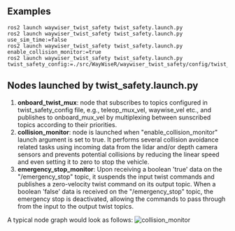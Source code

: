 ## Examples

    ros2 launch waywiser_twist_safety twist_safety.launch.py
    ros2 launch waywiser_twist_safety twist_safety.launch.py use_sim_time:=false
    ros2 launch waywiser_twist_safety twist_safety.launch.py enable_collision_monitor:=true
    ros2 launch waywiser_twist_safety twist_safety.launch.py twist_safety_config:=./src/WayWiseR/waywiser_twist_safety/config/twist_safety.yaml

## Nodes launched by twist_safety.launch.py

1. **onboard_twist_mux**: node that subscribes to topics configured in twist_safety_config file, e.g., teleop_mux_vel, waywise_vel etc., and publishes to onboard_mux_vel by multiplexing between sunscribed topics according to their priorities.
2. **collision_monitor**: node is launched when "enable_collision_monitor" launch argument is set to true. It performs several collision avoidance related tasks using incoming data from the lidar and/or depth camera sensors and prevents potential collisions by reducing the linear speed and even setting it to zero to stop the vehicle.
3. **emergency_stop_monitor**: Upon receiving a boolean 'true' data on the "/emergency_stop" topic, it suspends the input twist commands and publishes a zero-velocity twist command on its output topic. When a boolean 'false' data is received on the "/emergency_stop" topic, the emergency stop is deactivated, allowing the commands to pass through from the input to the output twist topics.

A typical node graph would look as follows:
![collision_monitor](https://github.com/RISE-Dependable-Transport-Systems/WayWiseR/assets/58977950/620268c8-0dbb-4b35-8ac6-01fc6797b0b3)
